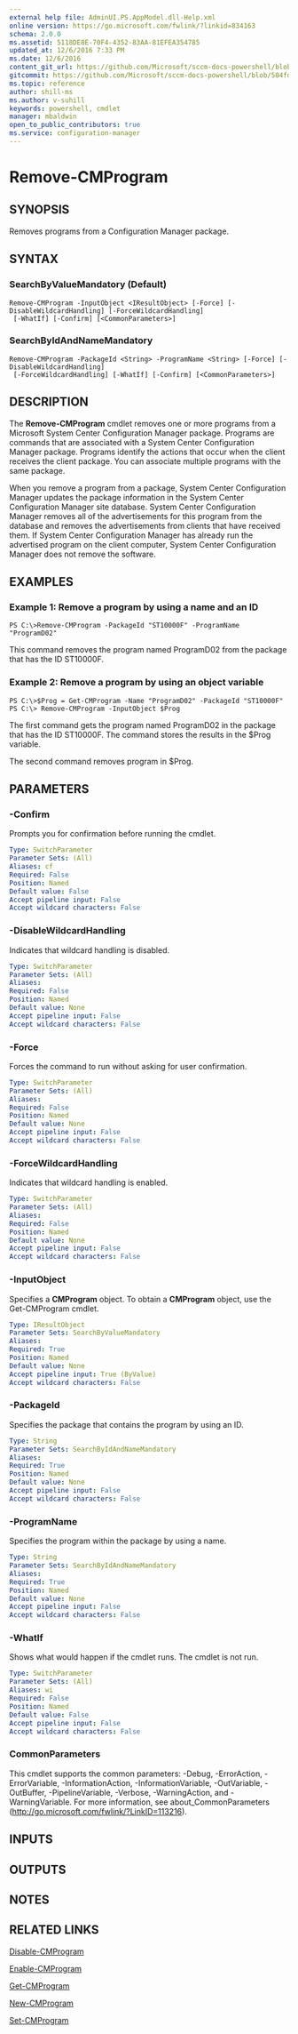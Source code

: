 ```yaml
---
external help file: AdminUI.PS.AppModel.dll-Help.xml
online version: https://go.microsoft.com/fwlink/?linkid=834163
schema: 2.0.0
ms.assetid: 5118DE8E-70F4-4352-83AA-81EFEA354785
updated_at: 12/6/2016 7:33 PM
ms.date: 12/6/2016
content_git_url: https://github.com/Microsoft/sccm-docs-powershell/blob/live/sccm-cmdlets/ConfigurationManager/vlatest/Remove-CMProgram.md
gitcommit: https://github.com/Microsoft/sccm-docs-powershell/blob/504fd5ae0c4dcc14877d18b3f201f0c5172688ce/sccm-cmdlets/ConfigurationManager/vlatest/Remove-CMProgram.md
ms.topic: reference
author: shill-ms
ms.author: v-suhill
keywords: powershell, cmdlet
manager: mbaldwin
open_to_public_contributors: true
ms.service: configuration-manager
---
```


# Remove-CMProgram

## SYNOPSIS
Removes programs from a Configuration Manager package.

## SYNTAX

### SearchByValueMandatory (Default)
```
Remove-CMProgram -InputObject <IResultObject> [-Force] [-DisableWildcardHandling] [-ForceWildcardHandling]
 [-WhatIf] [-Confirm] [<CommonParameters>]
```

### SearchByIdAndNameMandatory
```
Remove-CMProgram -PackageId <String> -ProgramName <String> [-Force] [-DisableWildcardHandling]
 [-ForceWildcardHandling] [-WhatIf] [-Confirm] [<CommonParameters>]
```

## DESCRIPTION
The **Remove-CMProgram** cmdlet removes one or more programs from a Microsoft System Center Configuration Manager package.
Programs are commands that are associated with a System Center Configuration Manager package.
Programs identify the actions that occur when the client receives the client package.
You can associate multiple programs with the same package.

When you remove a program from a package, System Center Configuration Manager updates the package information in the System Center Configuration Manager site database.
System Center Configuration Manager removes all of the advertisements for this program from the database and removes the advertisements from clients that have received them.
If System Center Configuration Manager has already run the advertised program on the client computer, System Center Configuration Manager does not remove the software.

## EXAMPLES

### Example 1: Remove a program by using a name and an ID
```
PS C:\>Remove-CMProgram -PackageId "ST10000F" -ProgramName "ProgramD02"
```

This command removes the program named ProgramD02 from the package that has the ID ST10000F.

### Example 2: Remove a program by using an object variable
```
PS C:\>$Prog = Get-CMProgram -Name "ProgramD02" -PackageId "ST10000F"
PS C:\> Remove-CMProgram -InputObject $Prog
```

The first command gets the program named ProgramD02 in the package that has the ID ST10000F.
The command stores the results in the $Prog variable.

The second command removes program in $Prog.

## PARAMETERS

### -Confirm
Prompts you for confirmation before running the cmdlet.

```yaml
Type: SwitchParameter
Parameter Sets: (All)
Aliases: cf
Required: False
Position: Named
Default value: False
Accept pipeline input: False
Accept wildcard characters: False
```

### -DisableWildcardHandling
Indicates that wildcard handling is disabled.

```yaml
Type: SwitchParameter
Parameter Sets: (All)
Aliases: 
Required: False
Position: Named
Default value: None
Accept pipeline input: False
Accept wildcard characters: False
```

### -Force
Forces the command to run without asking for user confirmation.

```yaml
Type: SwitchParameter
Parameter Sets: (All)
Aliases: 
Required: False
Position: Named
Default value: None
Accept pipeline input: False
Accept wildcard characters: False
```

### -ForceWildcardHandling
Indicates that wildcard handling is enabled.

```yaml
Type: SwitchParameter
Parameter Sets: (All)
Aliases: 
Required: False
Position: Named
Default value: None
Accept pipeline input: False
Accept wildcard characters: False
```

### -InputObject
Specifies a **CMProgram** object.
To obtain a **CMProgram** object, use the Get-CMProgram cmdlet.

```yaml
Type: IResultObject
Parameter Sets: SearchByValueMandatory
Aliases: 
Required: True
Position: Named
Default value: None
Accept pipeline input: True (ByValue)
Accept wildcard characters: False
```

### -PackageId
Specifies the package that contains the program by using an ID.

```yaml
Type: String
Parameter Sets: SearchByIdAndNameMandatory
Aliases: 
Required: True
Position: Named
Default value: None
Accept pipeline input: False
Accept wildcard characters: False
```

### -ProgramName
Specifies the program within the package by using a name.

```yaml
Type: String
Parameter Sets: SearchByIdAndNameMandatory
Aliases: 
Required: True
Position: Named
Default value: None
Accept pipeline input: False
Accept wildcard characters: False
```

### -WhatIf
Shows what would happen if the cmdlet runs.
The cmdlet is not run.

```yaml
Type: SwitchParameter
Parameter Sets: (All)
Aliases: wi
Required: False
Position: Named
Default value: False
Accept pipeline input: False
Accept wildcard characters: False
```

### CommonParameters
This cmdlet supports the common parameters: -Debug, -ErrorAction, -ErrorVariable, -InformationAction, -InformationVariable, -OutVariable, -OutBuffer, -PipelineVariable, -Verbose, -WarningAction, and -WarningVariable. For more information, see about_CommonParameters (http://go.microsoft.com/fwlink/?LinkID=113216).

## INPUTS

## OUTPUTS

## NOTES

## RELATED LINKS

[Disable-CMProgram](xref:ConfigurationManager/vlatest/Disable-CMProgram.md)

[Enable-CMProgram](xref:ConfigurationManager/vlatest/Enable-CMProgram.md)

[Get-CMProgram](xref:ConfigurationManager/vlatest/Get-CMProgram.md)

[New-CMProgram](xref:ConfigurationManager/vlatest/New-CMProgram.md)

[Set-CMProgram](xref:ConfigurationManager/vlatest/Set-CMProgram.md)



